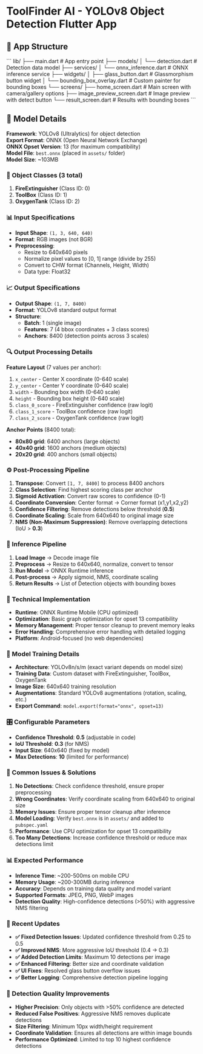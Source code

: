 # ToolFinder AI - YOLOv8 Object Detection Flutter App

## 📱 App Structure

\`\`\`
lib/
├── main.dart                    # App entry point
├── models/
│   └── detection.dart          # Detection data model
├── services/
│   └── onnx_inference.dart     # ONNX inference service
├── widgets/
│   ├── glass_button.dart       # Glassmorphism button widget
│   └── bounding_box_overlay.dart # Custom painter for bounding boxes
└── screens/
    ├── home_screen.dart        # Main screen with camera/gallery options
    ├── image_preview_screen.dart # Image preview with detect button
    └── result_screen.dart      # Results with bounding boxes
\`\`\`

## 🧠 Model Details

**Framework**: YOLOv8 (Ultralytics) for object detection  
**Export Format**: ONNX (Open Neural Network Exchange)  
**ONNX Opset Version**: 13 (for maximum compatibility)  
**Model File**: `best.onnx` (placed in `assets/` folder)  
**Model Size**: ~103MB

### 🎯 Object Classes (3 total)
1. **FireExtinguisher** (Class ID: 0)
2. **ToolBox** (Class ID: 1) 
3. **OxygenTank** (Class ID: 2)

### 📊 Input Specifications
- **Input Shape**: `(1, 3, 640, 640)`
- **Format**: RGB images (not BGR)
- **Preprocessing**: 
  - Resize to 640x640 pixels
  - Normalize pixel values to [0, 1] range (divide by 255)
  - Convert to CHW format (Channels, Height, Width)
  - Data type: Float32

### 📈 Output Specifications
- **Output Shape**: `(1, 7, 8400)` 
- **Format**: YOLOv8 standard output format
- **Structure**:
  - **Batch**: 1 (single image)
  - **Features**: 7 (4 bbox coordinates + 3 class scores)
  - **Anchors**: 8400 (detection points across 3 scales)

### 🔍 Output Processing Details
**Feature Layout** (7 values per anchor):
1. `x_center` - Center X coordinate (0-640 scale)
2. `y_center` - Center Y coordinate (0-640 scale) 
3. `width` - Bounding box width (0-640 scale)
4. `height` - Bounding box height (0-640 scale)
5. `class_0_score` - FireExtinguisher confidence (raw logit)
6. `class_1_score` - ToolBox confidence (raw logit)
7. `class_2_score` - OxygenTank confidence (raw logit)

**Anchor Points** (8400 total):
- **80x80 grid**: 6400 anchors (large objects)
- **40x40 grid**: 1600 anchors (medium objects)  
- **20x20 grid**: 400 anchors (small objects)

### ⚙️ Post-Processing Pipeline
1. **Transpose**: Convert `[1, 7, 8400]` to process 8400 anchors
2. **Class Selection**: Find highest scoring class per anchor
3. **Sigmoid Activation**: Convert raw scores to confidence (0-1)
4. **Coordinate Conversion**: Center format → Corner format (x1,y1,x2,y2)
5. **Confidence Filtering**: Remove detections below threshold (**0.5**)
6. **Coordinate Scaling**: Scale from 640x640 to original image size
7. **NMS (Non-Maximum Suppression)**: Remove overlapping detections (IoU > **0.3**)

### 🚀 Inference Pipeline
1. **Load Image** → Decode image file
2. **Preprocess** → Resize to 640x640, normalize, convert to tensor
3. **Run Model** → ONNX Runtime inference
4. **Post-process** → Apply sigmoid, NMS, coordinate scaling
5. **Return Results** → List of Detection objects with bounding boxes

### 🔧 Technical Implementation
- **Runtime**: ONNX Runtime Mobile (CPU optimized)
- **Optimization**: Basic graph optimization for opset 13 compatibility
- **Memory Management**: Proper tensor cleanup to prevent memory leaks
- **Error Handling**: Comprehensive error handling with detailed logging
- **Platform**: Android-focused (no web dependencies)

### 📝 Model Training Details
- **Architecture**: YOLOv8n/s/m (exact variant depends on model size)
- **Training Data**: Custom dataset with FireExtinguisher, ToolBox, OxygenTank
- **Image Size**: 640x640 training resolution
- **Augmentations**: Standard YOLOv8 augmentations (rotation, scaling, etc.)
- **Export Command**: `model.export(format="onnx", opset=13)`

### 🎛️ Configurable Parameters
- **Confidence Threshold**: **0.5** (adjustable in code)
- **IoU Threshold**: **0.3** (for NMS)
- **Input Size**: 640x640 (fixed by model)
- **Max Detections**: **10** (limited for performance)

### 🐛 Common Issues & Solutions
1. **No Detections**: Check confidence threshold, ensure proper preprocessing
2. **Wrong Coordinates**: Verify coordinate scaling from 640x640 to original size
3. **Memory Issues**: Ensure proper tensor cleanup after inference
4. **Model Loading**: Verify `best.onnx` is in `assets/` and added to `pubspec.yaml`
5. **Performance**: Use CPU optimization for opset 13 compatibility
6. **Too Many Detections**: Increase confidence threshold or reduce max detections limit

### 📊 Expected Performance
- **Inference Time**: ~200-500ms on mobile CPU
- **Memory Usage**: ~200-300MB during inference
- **Accuracy**: Depends on training data quality and model variant
- **Supported Formats**: JPEG, PNG, WebP images
- **Detection Quality**: High-confidence detections (>50%) with aggressive NMS filtering

### 🔄 Recent Updates
- **✅ Fixed Detection Issues**: Updated confidence threshold from 0.25 to 0.5
- **✅ Improved NMS**: More aggressive IoU threshold (0.4 → 0.3)
- **✅ Added Detection Limits**: Maximum 10 detections per image
- **✅ Enhanced Filtering**: Better size and coordinate validation
- **✅ UI Fixes**: Resolved glass button overflow issues
- **✅ Better Logging**: Comprehensive detection pipeline logging

### 🎯 Detection Quality Improvements
- **Higher Precision**: Only objects with >50% confidence are detected
- **Reduced False Positives**: Aggressive NMS removes duplicate detections
- **Size Filtering**: Minimum 10px width/height requirement
- **Coordinate Validation**: Ensures all detections are within image bounds
- **Performance Optimized**: Limited to top 10 highest confidence detections
